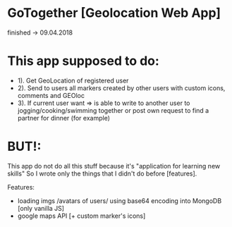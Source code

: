 GoTogether [Geolocation Web App]
=================================
finished -> 09.04.2018


This app supposed to do:
=================================
- 1). Get GeoLocation of registered user
- 2). Send to users all markers created by other users with custom icons, comments and GEOloc
- 3). If current user want => is able to write to another user to jogging/cooking/swimming together or post own request to find a partner for dinner (for example)

BUT!:
=====
This app do not do all this stuff because it's "application for learning new skills"
So I wrote only the things that I didn't do before [features].

Features:
- loading imgs /avatars of users/ using base64 encoding into MongoDB [only vanilla JS]
- google maps API [+ custom marker's icons]


